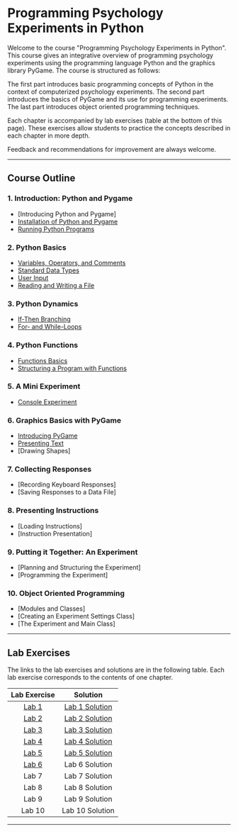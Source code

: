 # Programming Psychology Experiments in Python

Welcome to the course "Programming Psychology Experiments in Python". This course gives an integrative overview
of programming psychology experiments using the programming language Python and the graphics library PyGame.
The course is structured as follows:

The first part introduces basic programming concepts of Python in the context of computerized psychology experiments.
The second part introduces the basics of PyGame and its use for programming experiments.
The last part introduces object oriented programming techniques.

Each chapter is accompanied by lab exercises (table at the bottom of this page).
These exercises allow students to practice the concepts described in each chapter in more depth.

Feedback and recommendations for improvement are always welcome.

---
## Course Outline

### 1. Introduction: Python and Pygame
- [Introducing Python and Pygame]
- [Installation of Python and Pygame](https://github.com/imarevic/PsyPythonCourse/blob/master/notebooks/Chapter1/Installation.ipynb)
- [Running Python Programs](https://github.com/imarevic/PsyPythonCourse/blob/master/notebooks/Chapter1/RunningPython.ipynb)

### 2. Python Basics
- [Variables, Operators, and Comments](https://github.com/imarevic/PsyPythonCourse/blob/master/notebooks/Chapter2/VarOperatorsComments.ipynb)
- [Standard Data Types](https://github.com/imarevic/PsyPythonCourse/blob/master/notebooks/Chapter2/StandardDataTypes.ipynb)
- [User Input](https://github.com/imarevic/PsyPythonCourse/blob/master/notebooks/Chapter2/UserInput.ipynb)
- [Reading and Writing a File](https://github.com/imarevic/PsyPythonCourse/blob/master/notebooks/Chapter2/ReadingWritingFiles.ipynb)

### 3. Python Dynamics
- [If-Then Branching](https://github.com/imarevic/PsyPythonCourse/blob/master/notebooks/Chapter3/IfThenBranching.ipynb)
- [For- and While-Loops](https://github.com/imarevic/PsyPythonCourse/blob/master/notebooks/Chapter3/Loops.ipynb)

### 4. Python Functions
- [Functions Basics](https://github.com/imarevic/PsyPythonCourse/blob/master/notebooks/Chapter4/FunctionsBasics.ipynb)
- [Structuring a Program with Functions](https://github.com/imarevic/PsyPythonCourse/blob/master/notebooks/Chapter4/FunctionStructure.ipynb)

### 5. A Mini Experiment
- [Console Experiment](https://github.com/imarevic/PsyPythonCourse/blob/master/notebooks/Chapter5/MiniExperiment.ipynb)

### 6. Graphics Basics with PyGame
- [Introducing PyGame](https://github.com/imarevic/PsyPythonCourse/blob/master/notebooks/Chapter6/IntroPygame.ipynb)
- [Presenting Text](https://github.com/imarevic/PsyPythonCourse/blob/master/notebooks/Chapter6/PresentingText.ipynb)
- [Drawing Shapes]

### 7. Collecting Responses
- [Recording Keyboard Responses]
- [Saving Responses to a Data File]

### 8. Presenting Instructions
- [Loading Instructions]
- [Instruction Presentation]

### 9. Putting it Together: An Experiment
- [Planning and Structuring the Experiment]
- [Programming the Experiment]

### 10. Object Oriented Programming
- [Modules and Classes]
- [Creating an Experiment Settings Class]
- [The Experiment and Main Class]

---
## Lab Exercises

The links to the lab exercises and solutions are in the following table.
Each lab exercise corresponds to the contents of one chapter.

| Lab Exercise | Solution       |
|:------------:|:--------------:|
| [Lab 1](https://github.com/imarevic/PsyPythonCourse/blob/master/labs/Lab1/Lab1.ipynb)        | [Lab 1 Solution](https://github.com/imarevic/PsyPythonCourse/blob/master/labsolutions/Lab1Solution.ipynb) |
| [Lab 2](https://github.com/imarevic/PsyPythonCourse/blob/master/labs/Lab2/Lab2.ipynb)        | [Lab 2 Solution](https://github.com/imarevic/PsyPythonCourse/blob/master/labsolutions/Lab2Solution.ipynb) |
| [Lab 3](https://github.com/imarevic/PsyPythonCourse/blob/master/labs/Lab3/Lab3.ipynb)        | [Lab 3 Solution](https://github.com/imarevic/PsyPythonCourse/blob/master/labsolutions/Lab3Solution.ipynb)  |
| [Lab 4](https://github.com/imarevic/PsyPythonCourse/blob/master/labs/Lab4/Lab4.ipynb)         | [Lab 4 Solution](https://github.com/imarevic/PsyPythonCourse/blob/master/labsolutions/Lab4Solution.ipynb) |
| [Lab 5](https://github.com/imarevic/PsyPythonCourse/blob/master/labs/Lab5/Lab5.ipynb)        | [Lab 5 Solution](https://github.com/imarevic/PsyPythonCourse/blob/master/labsolutions/Lab5Solution.ipynb) |
| [Lab 6](https://github.com/imarevic/PsyPythonCourse/blob/master/labs/Lab6/Lab6.ipynb)          | Lab 6 Solution |
| Lab 7        | Lab 7 Solution |
| Lab 8        | Lab 8 Solution |
| Lab 9        | Lab 9 Solution |
| Lab 10        | Lab 10 Solution |

---
